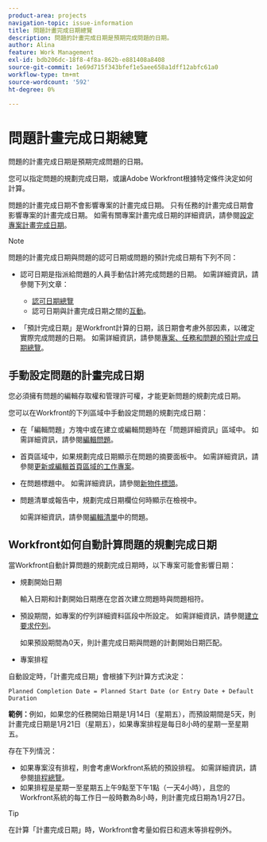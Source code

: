 ```yaml
---
product-area: projects
navigation-topic: issue-information
title: 問題計畫完成日期總覽
description: 問題的計畫完成日期是預期完成問題的日期。
author: Alina
feature: Work Management
exl-id: bdb206dc-18f8-4f8a-862b-e881408a8408
source-git-commit: 1e69d715f343bfef1e5aee658a1dff12abfc61a0
workflow-type: tm+mt
source-wordcount: '592'
ht-degree: 0%

---
```


# 問題計畫完成日期總覽

問題的計畫完成日期是預期完成問題的日期。

您可以指定問題的規劃完成日期，或讓Adobe Workfront根據特定條件決定如何計算。

問題的計畫完成日期不會影響專案的計畫完成日期。 只有任務的計畫完成日期會影響專案的計畫完成日期。 如需有關專案計畫完成日期的詳細資訊，請參閱[設定專案計畫完成日期](../../../manage-work/projects/planning-a-project/project-planned-completion-date.md)。

>[!NOTE]
>
>問題的計畫完成日期與問題的認可日期或問題的預計完成日期有下列不同：
>
>* 認可日期是指派給問題的人員手動估計將完成問題的日期。 如需詳細資訊，請參閱下列文章：
>
>   * [認可日期總覽](../../../manage-work/projects/updating-work-in-a-project/overview-of-commit-dates.md)
>   * 認可日期與計畫完成日期之間的[互動](../../../manage-work/projects/updating-work-in-a-project/interactions-between-commit-and-planned-completion-dates.md)。
>
>* 「預計完成日期」是Workfront計算的日期，該日期會考慮外部因素，以確定實際完成問題的日期。 如需詳細資訊，請參閱[專案、任務和問題的預計完成日期總覽](../../../manage-work/projects/planning-a-project/project-projected-completion-date.md)。
>

## 手動設定問題的計畫完成日期

您必須擁有問題的編輯存取權和管理許可權，才能更新問題的規劃完成日期。

您可以在Workfront的下列區域中手動設定問題的規劃完成日期：

* 在「編輯問題」方塊中或在建立或編輯問題時在「問題詳細資訊」區域中。 如需詳細資訊，請參閱[編輯問題](../../../manage-work/issues/manage-issues/edit-issues.md)。
* 首頁區域中，如果規劃完成日期顯示在問題的摘要面板中。 如需詳細資訊，請參閱[更新或編輯首頁區域的工作專案](../../../workfront-basics/using-home/using-the-home-area/update-and-edit-work-item-home.md)。
* 在問題標題中。 如需詳細資訊，請參閱[新物件標頭](../../../workfront-basics/the-new-workfront-experience/new-object-headers.md)。
* 問題清單或報告中，規劃完成日期欄位何時顯示在檢視中。

  如需詳細資訊，請參閱[編輯清單](../../../manage-work/issues/manage-issues/edit-issues-in-a-list.md)中的問題。

## Workfront如何自動計算問題的規劃完成日期

當Workfront自動計算問題的規劃完成日期時，以下專案可能會影響日期：

* 規劃開始日期

  輸入日期和計劃開始日期應在您首次建立問題時與問題相符。

* 預設期間，如專案的佇列詳細資料區段中所設定。 如需詳細資訊，請參閱[建立要求佇列](../../../manage-work/requests/create-and-manage-request-queues/create-request-queue.md)。

  如果預設期間為0天，則計畫完成日期與問題的計劃開始日期匹配。

* 專案排程

自動設定時，「計畫完成日期」會根據下列計算方式決定：

```
Planned Completion Date = Planned Start Date (or Entry Date + Default Duration
```

**範例：**&#x200B;例如，如果您的任務開始日期是1月14日（星期五），而預設期間是5天，則計畫完成日期是1月21日（星期五），如果專案排程是每日8小時的星期一至星期五。

存在下列情況：

* 如果專案沒有排程，則會考慮Workfront系統的預設排程。 如需詳細資訊，請參閱[排程總覽](../../../administration-and-setup/set-up-workfront/configure-timesheets-schedules/schedules-overview.md)。
* 如果排程是星期一至星期五上午9點至下午1點（一天4小時），且您的Workfront系統的每工作日一般時數為8小時，則計畫完成日期為1月27日。

>[!TIP]
>
>在計算「計畫完成日期」時，Workfront會考量如假日和週末等排程例外。


